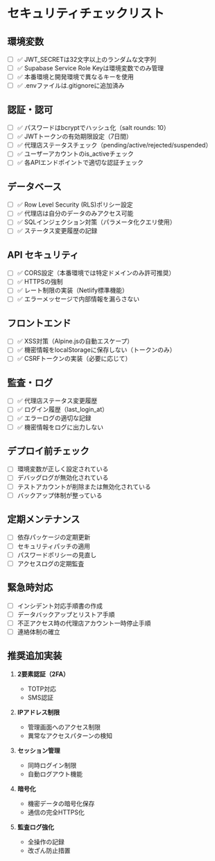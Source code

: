 # セキュリティチェックリスト

## 環境変数
- [ ] ✅ JWT_SECRETは32文字以上のランダムな文字列
- [ ] ✅ Supabase Service Role Keyは環境変数でのみ管理
- [ ] ✅ 本番環境と開発環境で異なるキーを使用
- [ ] ✅ .envファイルは.gitignoreに追加済み

## 認証・認可
- [ ] ✅ パスワードはbcryptでハッシュ化（salt rounds: 10）
- [ ] ✅ JWTトークンの有効期限設定（7日間）
- [ ] ✅ 代理店ステータスチェック（pending/active/rejected/suspended）
- [ ] ✅ ユーザーアカウントのis_activeチェック
- [ ] ✅ 各APIエンドポイントで適切な認証チェック

## データベース
- [ ] ✅ Row Level Security (RLS)ポリシー設定
- [ ] ✅ 代理店は自分のデータのみアクセス可能
- [ ] ✅ SQLインジェクション対策（パラメータ化クエリ使用）
- [ ] ✅ ステータス変更履歴の記録

## API セキュリティ
- [ ] ✅ CORS設定（本番環境では特定ドメインのみ許可推奨）
- [ ] ✅ HTTPSの強制
- [ ] ✅ レート制限の実装（Netlify標準機能）
- [ ] ✅ エラーメッセージで内部情報を漏らさない

## フロントエンド
- [ ] ✅ XSS対策（Alpine.jsの自動エスケープ）
- [ ] ✅ 機密情報をlocalStorageに保存しない（トークンのみ）
- [ ] ✅ CSRFトークンの実装（必要に応じて）

## 監査・ログ
- [ ] ✅ 代理店ステータス変更履歴
- [ ] ✅ ログイン履歴（last_login_at）
- [ ] ✅ エラーログの適切な記録
- [ ] ✅ 機密情報をログに出力しない

## デプロイ前チェック
- [ ] 環境変数が正しく設定されている
- [ ] デバッグログが無効化されている
- [ ] テストアカウントが削除または無効化されている
- [ ] バックアップ体制が整っている

## 定期メンテナンス
- [ ] 依存パッケージの定期更新
- [ ] セキュリティパッチの適用
- [ ] パスワードポリシーの見直し
- [ ] アクセスログの定期監査

## 緊急時対応
- [ ] インシデント対応手順書の作成
- [ ] データバックアップとリストア手順
- [ ] 不正アクセス時の代理店アカウント一時停止手順
- [ ] 連絡体制の確立

## 推奨追加実装
1. **2要素認証（2FA）**
   - TOTP対応
   - SMS認証

2. **IPアドレス制限**
   - 管理画面へのアクセス制限
   - 異常なアクセスパターンの検知

3. **セッション管理**
   - 同時ログイン制限
   - 自動ログアウト機能

4. **暗号化**
   - 機密データの暗号化保存
   - 通信の完全HTTPS化

5. **監査ログ強化**
   - 全操作の記録
   - 改ざん防止措置
